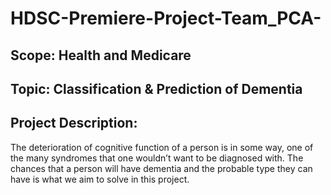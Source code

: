 # HDSC-Premiere-Project-Team_PCA-

## Scope: Health and Medicare
## Topic: Classification & Prediction of Dementia
## Project Description:
The deterioration of cognitive function of a person is in some way, one of the many syndromes that one wouldn’t want to be diagnosed with. The chances that a person will have dementia and the probable type they can have is what we aim to solve in this project.
